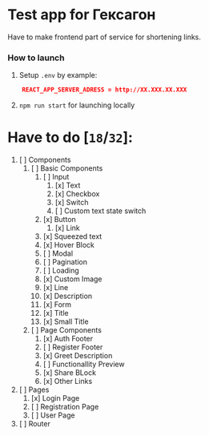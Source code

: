 # Test app for Гексагон

Have to make frontend part of service for shortening links.

### How to launch

1. Setup `.env` by example:

```json
    REACT_APP_SERVER_ADRESS = http://XX.XXX.XX.XXX
```

2. `npm run start` for launching locally

# Have to do [`18`/`32`]:

1. [ ] Components
   1. [ ] Basic Components
      1. [ ] Input
         1. [x] Text
         2. [x] Checkbox
         3. [x] Switch
         4. [ ] Custom text state switch
      2. [x] Button
         1. [x] Link
      3. [x] Squeezed text
      4. [x] Hover Block
      5. [ ] Modal
      6. [ ] Pagination
      7. [ ] Loading
      8. [x] Custom Image
      9. [x] Line
      10. [x] Description
      11. [x] Form
      12. [x] Title
      13. [x] Small Title
   2. [ ] Page Components
      1. [x] Auth Footer
      2. [ ] Register Footer
      3. [x] Greet Description
      4. [ ] Functionallity Preview
      5. [x] Share BLock
      6. [x] Other Links
2. [ ] Pages
   1. [x] Login Page
   2. [ ] Registration Page
   3. [ ] User Page
3. [ ] Router
